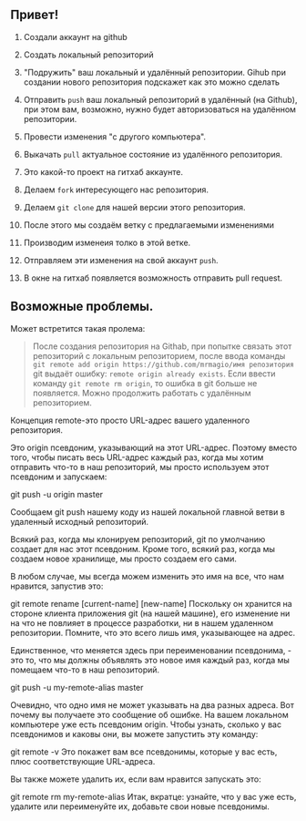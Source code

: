 ## Привет!

1. Создали аккаунт на github
2. Создать локальный репозиторий
3. "Подружить" ваш локальный и удалённый репозитории. Gihub при создании нового репозитория подскажет как это можно сделать
4. Отправить `push` ваш локальный репозиторий в удалённый (на Github), при этом вам, возможно, нужно будет авторизоваться на удалённом репозитории.
5. Провести изменения "с другого компьютера".
6. Выкачать `pull` актуальное состояние из удалённого репозитория.

1. Это какой-то проект на гитхаб аккаунте.


1. Делаем `fork` интересующего нас репозитория.
2. Делаем `git clone` для нашей версии этого репозитория.
3. После этого мы создаём ветку с предлагаемыми изменениями
4. Производим изменеия толко в этой ветке.
5. Отправляем эти изменения на свой аккаунт `push`.
6. В окне на гитхаб появляется возможность отправить pull request.

## Возможные проблемы.

Может встретится такая пролема: 
> После создания репозитория на Githab, при попытке связать этот репозиторий с локальным репозиторием, после ввода команды `git remote add origin https://github.com/mrmagio/имя репозитория` git выдаёт ошибку: `remote origin already exists`. Если ввести команду `git remote rm origin`, то ошибка в git больше не появляется. Можно продолжить работать с удалённым репозиторием. 

Концепция remote-это просто URL-адрес вашего удаленного репозитория.

Это origin псевдоним, указывающий на этот URL-адрес. Поэтому вместо того, чтобы писать весь URL-адрес каждый раз, когда мы хотим отправить что-то в наш репозиторий, мы просто используем этот псевдоним и запускаем:

git push -u origin master

Сообщаем git push нашему коду из нашей локальной главной ветви в удаленный исходный репозиторий.

Всякий раз, когда мы клонируем репозиторий, git по умолчанию создает для нас этот псевдоним. Кроме того, всякий раз, когда мы создаем новое хранилище, мы просто создаем его сами.

В любом случае, мы всегда можем изменить это имя на все, что нам нравится, запустив это:

git remote rename [current-name] [new-name]
Поскольку он хранится на стороне клиента приложения git (на нашей машине), его изменение ни на что не повлияет в процессе разработки, ни в нашем удаленном репозитории. Помните, что это всего лишь имя, указывающее на адрес.

Единственное, что меняется здесь при переименовании псевдонима, - это то, что мы должны объявлять это новое имя каждый раз, когда мы помещаем что-то в наш репозиторий.

git push -u my-remote-alias master

Очевидно, что одно имя не может указывать на два разных адреса. Вот почему вы получаете это сообщение об ошибке. На вашем локальном компьютере уже есть псевдоним origin. Чтобы узнать, сколько у вас псевдонимов и каковы они, вы можете запустить эту команду:

git remote -v
Это покажет вам все псевдонимы, которые у вас есть, плюс соответствующие URL-адреса.

Вы также можете удалить их, если вам нравится запускать это:

git remote rm my-remote-alias
Итак, вкратце:
узнайте, что у вас уже есть,
удалите или переименуйте их,
добавьте свои новые псевдонимы.